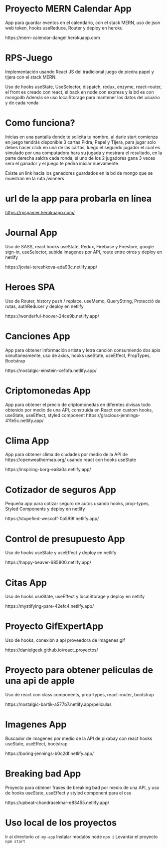 # Proyecto MERN Calendar App

<p>App para guardar eventos en el calendario, con el stack MERN, uso de json web token, hooks useReduce, Router y deploy en heroku </p>
https://mern-calendar-dangel.herokuapp.com

# RPS-Juego

<p>Implementación usando React JS del tradicional juego de piedra papel y tijera con el stack MERN.</p>

<p>Uso de hooks useState, UseSelector, dispatch, redux, enzyme, react-router, el front es creado con react, el back en node con express y la bd es con mongodb
Además se uso localStorage para mantener los datos del usuario y de cada ronda<p>

# Como funciona?

<p>Inicias en una pantalla donde te solicita tu nombre, al darle start comienza en juego tendrás disponible 3 cartas Pidra, Papel y Tijera, para jugar solo debes hacer click en una de las cartas, luego el segundo jugador el cual es simulado por una computadora hara su jugada y mostrara el resultado, en la parte derecha saldra cada ronda, si uno de los 2 jugadores gana 3 veces sera el ganador y el juego te pédira iniciar nuevamente.</p>

<p>Existe un link hacia los ganadores guardados en la bd de mongo que se muestran en la ruta /winners</p>

# url de la app para probarla en línea

https://rpsgamer.herokuapp.com/

# Journal App <br>

<p>Uso de SASS, react hooks useState, Redux, Firebase y Firestore, google sign-in, useSelector, subida imagenes por API, route entre otros y deploy en netlify </p>
https://jovial-tereshkova-ada93c.netlify.app/

# Heroes SPA <br>

<p>Uso de Router, history push / replace, useMemo, QueryString, Protecció de rutas, authReducer y deploy en netlify </p>
https://wonderful-hoover-24ce9b.netlify.app/

# Canciones App

<p>App para obtener información artista y letra canción consumiendo dos apis simultaneamente, uso de axios, hooks useState, useEffect, PropTypes, Bootstrap </p>
https://nostalgic-einstein-ce1bfa.netlify.app/

# Criptomonedas App

<p>App para obtener el precio de criptomonedas en diferetes divisas todo obtenido por medio de una API, construida en React con custom hooks, useState, useEffect, styled component
https://gracious-jennings-411e5c.netlify.app/

# Clima App

<p>App para obtener clima de ciudades por medio de la API de https://openweathermap.org/ usando react con hooks useState</p>
https://inspiring-borg-ea8a0a.netlify.app/

# Cotizador de seguros App <br>

<p>Pequeña app para cotizar seguro de autos usando hooks, prop-types, Styled Components y deploy en netlify </p>
https://stupefied-wescoff-0a599f.netlify.app/

# Control de presupuesto App <br>

<p>Uso de hooks useState y useEffect y deploy en netlify</p>
https://happy-beaver-685800.netlify.app/

# Citas App <br>

<p>Uso de hooks useState, useEffect y localStorage y deploy en netlify</p>
https://mystifying-pare-42efc4.netlify.app/

# Proyecto GifExpertApp <br>

<p>Uso de hooks, conexión a api proveedora de imagenes gif</p>
https://danielgeek.github.io/react_proyectos/

# Proyecto para obtener peliculas de una api de apple

<p>Uso de react con class components, prop-types, react-router, bootstrap</p>
https://nostalgic-bartik-a577b7.netlify.app/peliculas

# Imagenes App

<p>Buscador de imagenes por medio de la API de pixabay con react hooks useState, useEffect, bootstrap</p>
https://boring-jennings-b0c2df.netlify.app/

# Breaking bad App

<p>Proyecto para obtener frases de breaking bad por medio de una API, y uso de hooks useState, useEffect y styled component para el css</p>
https://upbeat-chandrasekhar-e83455.netlify.app/

# Uso local de los proyectos

Ir al directorio
`cd my-app`
Instalar modulos node
`npm i`
Levantar el proyecto
`npm start`
